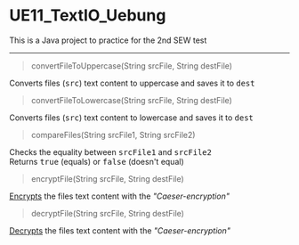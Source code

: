 # UE11_TextIO_Uebung
<p>This is a Java project to practice for the 2nd SEW test</p>
<hr>

>convertFileToUppercase(String srcFile, String destFile)
<p>Converts files (<tt>src</tt>) text content to uppercase and saves it to <tt>dest</tt></p>

>convertFileToLowercase(String srcFile, String destFile)
<p>Converts files (<tt>src</tt>) text content to lowercase and saves it to <tt>dest</tt></p>

>compareFiles(String srcFile1, String srcFile2)
<p>Checks the equality between <tt>srcFile1</tt> and <tt>srcFile2</tt> <br> Returns <tt>true</tt> (equals) or <tt>false</tt> (doesn't equal)</p>

>encryptFile(String srcFile, String destFile)
<p><u>Encrypts</u> the files text content with the <i>"Caeser-encryption"</i></p>

>decryptFile(String srcFile, String destFile)
<p><u>Decrypts</u> the files text content with the <i>"Caeser-encryption"</i></p>
